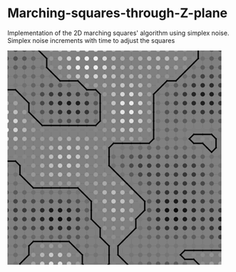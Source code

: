 # Marching-squares-through-Z-plane

Implementation of the 2D marching squares' algorithm using simplex noise. Simplex noise increments with time to adjust the squares

![](images/Animation.gif)